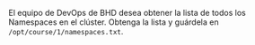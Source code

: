 El equipo de DevOps de BHD desea obtener la lista de todos los Namespaces en el clúster. Obtenga la lista y guárdela en `/opt/course/1/namespaces.txt`.
